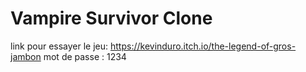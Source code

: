 # Vampire Survivor Clone
link pour essayer le jeu: https://kevinduro.itch.io/the-legend-of-gros-jambon
mot de passe : 1234
